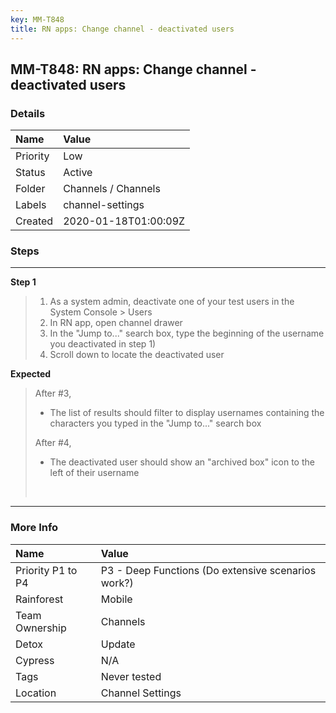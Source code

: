 ```yaml
---
key: MM-T848
title: RN apps: Change channel - deactivated users
---
```


## MM-T848: RN apps: Change channel - deactivated users

### Details

| Name     | Value                |
| :------- | :------------------- |
| Priority | Low                  |
| Status   | Active               |
| Folder   | Channels / Channels  |
| Labels   | channel-settings     |
| Created  | 2020-01-18T01:00:09Z |

### Steps

<hr/>

**Step 1**

> <article><ol><li>As a system admin, deactivate one of your test users in the System Console &gt; Users</li><li>In RN app, open channel drawer</li><li>In the "Jump to..." search box, type the beginning of the username you deactivated in step 1)</li><li>Scroll down to locate the deactivated user</li></ol></article>

**Expected**

> <article>After #3,<br><ul><li>The list of results should filter to display usernames containing the characters you typed in the "Jump to..." search box</li></ul>After #4,<br><ul><li>The deactivated user should show an "archived box" icon to the left of their username</li></ul><br></article>

<hr/>

### More Info

| Name              | Value                                              |
| :---------------- | :------------------------------------------------- |
| Priority P1 to P4 | P3 - Deep Functions (Do extensive scenarios work?) |
| Rainforest        | Mobile                                             |
| Team Ownership    | Channels                                           |
| Detox             | Update                                             |
| Cypress           | N/A                                                |
| Tags              | Never tested                                       |
| Location          | Channel Settings                                   |
